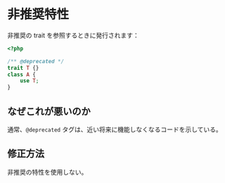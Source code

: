 # 非推奨特性

非推奨の trait を参照するときに発行されます：

```php
<?php

/** @deprecated */
trait T {}
class A {
    use T;
}
```

## なぜこれが悪いのか

通常、`@deprecated` タグは、近い将来に機能しなくなるコードを示している。

## 修正方法

非推奨の特性を使用しない。
